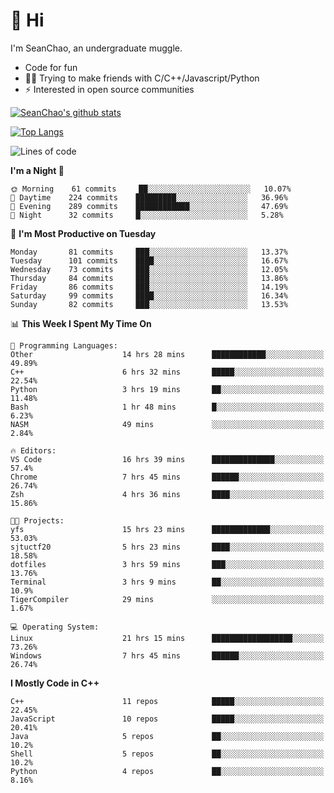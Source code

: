 # 👋 Hi
I'm SeanChao, an undergraduate muggle.

- Code for fun
- 👨‍💻 Trying to make friends with C/C++/Javascript/Python
- ⚡ Interested in open source communities

[![SeanChao's github stats](https://i-github-readme-stats.vercel.app/api?username=seanchao&show_icons=true)](https://github.com/anuraghazra/github-readme-stats)

[![Top Langs](https://i-github-readme-stats.vercel.app/api/top-langs/?username=seanchao&layout=compact)](https://github.com/anuraghazra/github-readme-stats)

<!--START_SECTION:waka-->
![Lines of code](https://img.shields.io/badge/From%20Hello%20World%20I%27ve%20Written-1.8%20million%20lines%20of%20code-blue)

**I'm a Night 🦉** 

```text
🌞 Morning    61 commits     ██░░░░░░░░░░░░░░░░░░░░░░░   10.07% 
🌆 Daytime    224 commits    █████████░░░░░░░░░░░░░░░░   36.96% 
🌃 Evening    289 commits    ████████████░░░░░░░░░░░░░   47.69% 
🌙 Night      32 commits     █░░░░░░░░░░░░░░░░░░░░░░░░   5.28%

```
📅 **I'm Most Productive on Tuesday** 

```text
Monday       81 commits     ███░░░░░░░░░░░░░░░░░░░░░░   13.37% 
Tuesday      101 commits    ████░░░░░░░░░░░░░░░░░░░░░   16.67% 
Wednesday    73 commits     ███░░░░░░░░░░░░░░░░░░░░░░   12.05% 
Thursday     84 commits     ███░░░░░░░░░░░░░░░░░░░░░░   13.86% 
Friday       86 commits     ███░░░░░░░░░░░░░░░░░░░░░░   14.19% 
Saturday     99 commits     ████░░░░░░░░░░░░░░░░░░░░░   16.34% 
Sunday       82 commits     ███░░░░░░░░░░░░░░░░░░░░░░   13.53%

```


📊 **This Week I Spent My Time On** 

```text
💬 Programming Languages: 
Other                    14 hrs 28 mins      ████████████░░░░░░░░░░░░░   49.89% 
C++                      6 hrs 32 mins       █████░░░░░░░░░░░░░░░░░░░░   22.54% 
Python                   3 hrs 19 mins       ██░░░░░░░░░░░░░░░░░░░░░░░   11.48% 
Bash                     1 hr 48 mins        █░░░░░░░░░░░░░░░░░░░░░░░░   6.23% 
NASM                     49 mins             ░░░░░░░░░░░░░░░░░░░░░░░░░   2.84%

🔥 Editors: 
VS Code                  16 hrs 39 mins      ██████████████░░░░░░░░░░░   57.4% 
Chrome                   7 hrs 45 mins       ██████░░░░░░░░░░░░░░░░░░░   26.74% 
Zsh                      4 hrs 36 mins       ████░░░░░░░░░░░░░░░░░░░░░   15.86%

🐱‍💻 Projects: 
yfs                      15 hrs 23 mins      █████████████░░░░░░░░░░░░   53.03% 
sjtuctf20                5 hrs 23 mins       ████░░░░░░░░░░░░░░░░░░░░░   18.58% 
dotfiles                 3 hrs 59 mins       ███░░░░░░░░░░░░░░░░░░░░░░   13.76% 
Terminal                 3 hrs 9 mins        ██░░░░░░░░░░░░░░░░░░░░░░░   10.9% 
TigerCompiler            29 mins             ░░░░░░░░░░░░░░░░░░░░░░░░░   1.67%

💻 Operating System: 
Linux                    21 hrs 15 mins      ██████████████████░░░░░░░   73.26% 
Windows                  7 hrs 45 mins       ██████░░░░░░░░░░░░░░░░░░░   26.74%

```

**I Mostly Code in C++** 

```text
C++                      11 repos            █████░░░░░░░░░░░░░░░░░░░░   22.45% 
JavaScript               10 repos            █████░░░░░░░░░░░░░░░░░░░░   20.41% 
Java                     5 repos             ██░░░░░░░░░░░░░░░░░░░░░░░   10.2% 
Shell                    5 repos             ██░░░░░░░░░░░░░░░░░░░░░░░   10.2% 
Python                   4 repos             ██░░░░░░░░░░░░░░░░░░░░░░░   8.16%

```



<!--END_SECTION:waka-->
